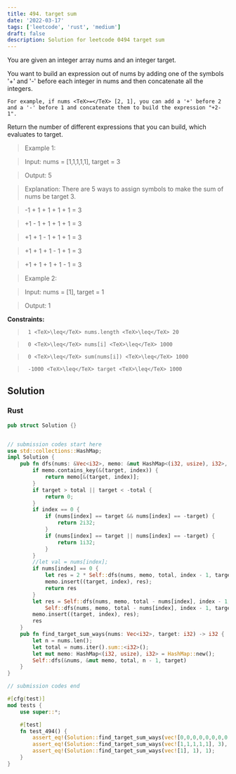 ```yaml
---
title: 494. target sum
date: '2022-03-17'
tags: ['leetcode', 'rust', 'medium']
draft: false
description: Solution for leetcode 0494 target sum
---
```


 

  You are given an integer array nums and an integer target.

  You want to build an expression out of nums by adding one of the symbols '+' and '-' before each integer in nums and then concatenate all the integers.

  

  	For example, if nums <TeX>=</TeX> [2, 1], you can add a '+' before 2 and a '-' before 1 and concatenate them to build the expression "+2-1".

  

  Return the number of different expressions that you can build, which evaluates to target.

   

 >   Example 1:

  

 >   Input: nums <TeX>=</TeX> [1,1,1,1,1], target <TeX>=</TeX> 3

 >   Output: 5

 >   Explanation: There are 5 ways to assign symbols to make the sum of nums be target 3.

 >   -1 + 1 + 1 + 1 + 1 <TeX>=</TeX> 3

 >   +1 - 1 + 1 + 1 + 1 <TeX>=</TeX> 3

 >   +1 + 1 - 1 + 1 + 1 <TeX>=</TeX> 3

 >   +1 + 1 + 1 - 1 + 1 <TeX>=</TeX> 3

 >   +1 + 1 + 1 + 1 - 1 <TeX>=</TeX> 3

  

 >   Example 2:

  

 >   Input: nums <TeX>=</TeX> [1], target <TeX>=</TeX> 1

 >   Output: 1

  

   

  **Constraints:**

  

 >   	1 <TeX>\leq</TeX> nums.length <TeX>\leq</TeX> 20

 >   	0 <TeX>\leq</TeX> nums[i] <TeX>\leq</TeX> 1000

 >   	0 <TeX>\leq</TeX> sum(nums[i]) <TeX>\leq</TeX> 1000

 >   	-1000 <TeX>\leq</TeX> target <TeX>\leq</TeX> 1000


## Solution
### Rust
```rust
pub struct Solution {}


// submission codes start here
use std::collections::HashMap;
impl Solution {
    pub fn dfs(nums: &Vec<i32>, memo: &mut HashMap<(i32, usize), i32>, total: i32, index: usize, target: i32) -> i32 {
        if memo.contains_key(&(target, index)) {
            return memo[&(target, index)];
        }
        if target > total || target < -total {
            return 0;
        }
        if index == 0 {
            if (nums[index] == target && nums[index] == -target) {
                return 2i32;
            }
            if (nums[index] == target || nums[index] == -target) {
                return 1i32;
            }
        }
        //let val = nums[index];
        if nums[index] == 0 {
            let res = 2 * Self::dfs(nums, memo, total, index - 1, target);
            memo.insert((target, index), res);
            return res    
        }
        let res = Self::dfs(nums, memo, total - nums[index], index - 1, target + nums[index]) + 
            Self::dfs(nums, memo, total - nums[index], index - 1, target - nums[index]);
        memo.insert((target, index), res);
        res
    }
    pub fn find_target_sum_ways(nums: Vec<i32>, target: i32) -> i32 {
        let n = nums.len();
        let total = nums.iter().sum::<i32>();
        let mut memo: HashMap<(i32, usize), i32> = HashMap::new();
        Self::dfs(&nums, &mut memo, total, n - 1, target)
    }
}

// submission codes end

#[cfg(test)]
mod tests {
    use super::*;

    #[test]
    fn test_494() {
        assert_eq!(Solution::find_target_sum_ways(vec![0,0,0,0,0,0,0,0,1], 1), 256);
        assert_eq!(Solution::find_target_sum_ways(vec![1,1,1,1,1], 3), 5);
        assert_eq!(Solution::find_target_sum_ways(vec![1], 1), 1);
    }
}

```
